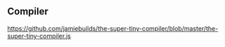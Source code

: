 ## Compiler
https://github.com/jamiebuilds/the-super-tiny-compiler/blob/master/the-super-tiny-compiler.js
